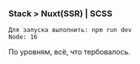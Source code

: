 ### Stack > Nuxt(SSR) | SCSS

```
Для запуска выполнить: npm run dev
Node: 16
```
По уровням, всё, что тербовалось.